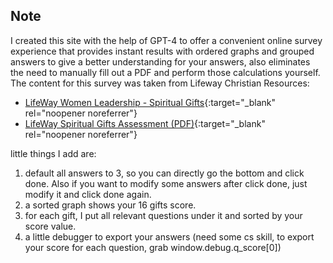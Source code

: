 ## Note
I created this site with the help of GPT-4 to offer a convenient online survey experience that provides instant results with ordered graphs and grouped answers to give a better understanding for your answers, also eliminates the need to manually fill out a PDF and perform those calculations yourself.
The content for this survey was taken from Lifeway Christian Resources:

- [LifeWay Women Leadership - Spiritual Gifts](https://www.lifeway.com/en/articles/women-leadership-spiritual-gifts-growth-service){:target="_blank" rel="noopener noreferrer"}
- [LifeWay Spiritual Gifts Assessment (PDF)](https://s7d9.scene7.com/is/content/LifeWayChristianResources/Spiritual_Gifts_Assessment.pdf){:target="_blank" rel="noopener noreferrer"}


little things I add are:
  1. default all answers to 3, so you can directly go the bottom and click done. Also if you want to modify some answers after click done, just modify it and click done again.
  2. a sorted graph shows your 16 gifts score.
  3. for each gift, I put all relevant questions under it and sorted by your score value.
  4. a little debugger to export your answers (need some cs skill, to export your score for each question, grab window.debug.q_score[0])


     

